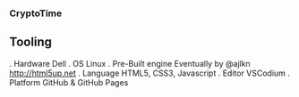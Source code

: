 ### CryptoTime

## Tooling

. Hardware Dell
. OS Linux
. Pre-Built engine Eventually by @ajlkn http://html5up.net
. Language HTML5, CSS3, Javascript
. Editor VSCodium
. Platform GitHub & GitHub Pages
